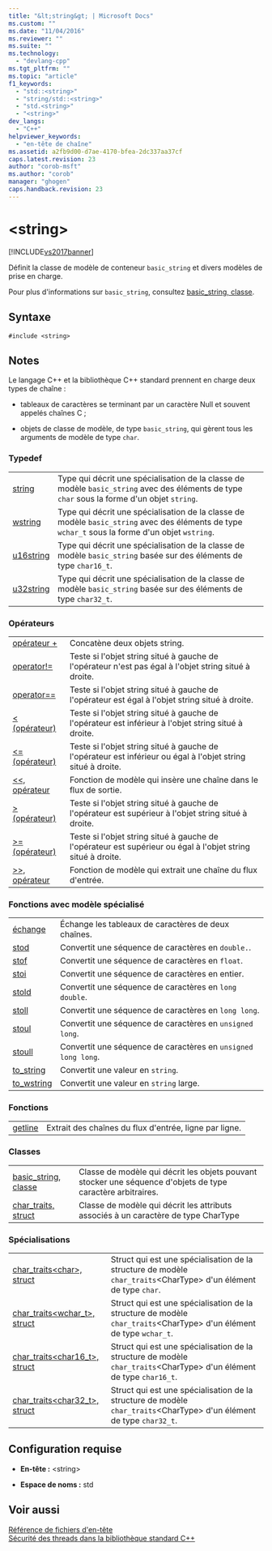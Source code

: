 ```yaml
---
title: "&lt;string&gt; | Microsoft Docs"
ms.custom: ""
ms.date: "11/04/2016"
ms.reviewer: ""
ms.suite: ""
ms.technology: 
  - "devlang-cpp"
ms.tgt_pltfrm: ""
ms.topic: "article"
f1_keywords: 
  - "std::<string>"
  - "string/std::<string>"
  - "std.<string>"
  - "<string>"
dev_langs: 
  - "C++"
helpviewer_keywords: 
  - "en-tête de chaîne"
ms.assetid: a2fb9d00-d7ae-4170-bfea-2dc337aa37cf
caps.latest.revision: 23
author: "corob-msft"
ms.author: "corob"
manager: "ghogen"
caps.handback.revision: 23
---
```

# &lt;string&gt;
[!INCLUDE[vs2017banner](../assembler/inline/includes/vs2017banner.md)]

Définit la classe de modèle de conteneur `basic_string` et divers modèles de prise en charge.  
  
 Pour plus d'informations sur `basic_string`, consultez [basic\_string, classe](../standard-library/basic-string-class.md).  
  
## Syntaxe  
  
```  
#include <string>  
```  
  
## Notes  
 Le langage C\+\+ et la bibliothèque C\+\+ standard prennent en charge deux types de chaîne :  
  
-   tableaux de caractères se terminant par un caractère Null et souvent appelés chaînes C ;  
  
-   objets de classe de modèle, de type `basic_string`, qui gèrent tous les arguments de modèle de type `char`.  
  
### Typedef  
  
|||  
|-|-|  
|[string](../Topic/string%20\(C++%20STL%20%3Cstring%3E\).md)|Type qui décrit une spécialisation de la classe de modèle `basic_string` avec des éléments de type `char` sous la forme d'un objet `string`.|  
|[wstring](../Topic/wstring.md)|Type qui décrit une spécialisation de la classe de modèle `basic_string` avec des éléments de type `wchar_t` sous la forme d'un objet `wstring`.|  
|[u16string](../Topic/u16string.md)|Type qui décrit une spécialisation de la classe de modèle `basic_string` basée sur des éléments de type `char16_t`.|  
|[u32string](../Topic/u32string.md)|Type qui décrit une spécialisation de la classe de modèle `basic_string` basée sur des éléments de type `char32_t`.|  
  
### Opérateurs  
  
|||  
|-|-|  
|[opérateur \+](../Topic/operator+%20\(%3Cstring%3E\).md)|Concatène deux objets string.|  
|[operator\!\=](../Topic/operator!=%20\(%3Cstring%3E\).md)|Teste si l'objet string situé à gauche de l'opérateur n'est pas égal à l'objet string situé à droite.|  
|[operator\=\=](../Topic/operator==%20\(%3Cstring%3E\).md)|Teste si l'objet string situé à gauche de l'opérateur est égal à l'objet string situé à droite.|  
|[\< \(opérateur\)](../Topic/operator%3C%20\(%3Cstring%3E\).md)|Teste si l'objet string situé à gauche de l'opérateur est inférieur à l'objet string situé à droite.|  
|[\<\= \(opérateur\)](../Topic/operator%3C=%20\(in%20%3Cstring%3E\).md)|Teste si l'objet string situé à gauche de l'opérateur est inférieur ou égal à l'objet string situé à droite.|  
|[\<\<, opérateur](../Topic/operator%3C%3C%20\(%3Cstring%3E\).md)|Fonction de modèle qui insère une chaîne dans le flux de sortie.|  
|[\> \(opérateur\)](../Topic/operator%3E%20\(%3Cstring%3E\).md)|Teste si l'objet string situé à gauche de l'opérateur est supérieur à l'objet string situé à droite.|  
|[\>\= \(opérateur\)](../Topic/operator%3E=%20\(%3Cstring%3E\).md)|Teste si l'objet string situé à gauche de l'opérateur est supérieur ou égal à l'objet string situé à droite.|  
|[\>\>, opérateur](../Topic/operator%3E%3E%20\(%3Cstring%3E\).md)|Fonction de modèle qui extrait une chaîne du flux d'entrée.|  
  
### Fonctions avec modèle spécialisé  
  
|||  
|-|-|  
|[échange](../Topic/swap%20\(C++%20STL%20%3Cstring%3E\).md)|Échange les tableaux de caractères de deux chaînes.|  
|[stod](../Topic/stod.md)|Convertit une séquence de caractères en `double.`.|  
|[stof](../Topic/stof.md)|Convertit une séquence de caractères en `float`.|  
|[stoi](../Topic/stoi.md)|Convertit une séquence de caractères en entier.|  
|[stold](../Topic/stold.md)|Convertit une séquence de caractères en `long double`.|  
|[stoll](../Topic/stoll.md)|Convertit une séquence de caractères en `long long`.|  
|[stoul](../Topic/stoul.md)|Convertit une séquence de caractères en `unsigned long`.|  
|[stoull](../Topic/stoull.md)|Convertit une séquence de caractères en `unsigned long long`.|  
|[to\_string](../Topic/to_string.md)|Convertit une valeur en `string`.|  
|[to\_wstring](../Topic/to_wstring.md)|Convertit une valeur en `string` large.|  
  
### Fonctions  
  
|||  
|-|-|  
|[getline](../Topic/getline%20Template%20Function.md)|Extrait des chaînes du flux d'entrée, ligne par ligne.|  
  
### Classes  
  
|||  
|-|-|  
|[basic\_string, classe](../standard-library/basic-string-class.md)|Classe de modèle qui décrit les objets pouvant stocker une séquence d'objets de type caractère arbitraires.|  
|[char\_traits, struct](../standard-library/char-traits-struct.md)|Classe de modèle qui décrit les attributs associés à un caractère de type CharType|  
  
### Spécialisations  
  
|||  
|-|-|  
|[char\_traits\<char\>, struct](../standard-library/char-traits-char-struct.md)|Struct qui est une spécialisation de la structure de modèle `char_traits`\<CharType\> d'un élément de type `char`.|  
|[char\_traits\<wchar\_t\>, struct](../standard-library/char-traits-wchar-t-struct.md)|Struct qui est une spécialisation de la structure de modèle `char_traits`\<CharType\> d'un élément de type `wchar_t`.|  
|[char\_traits\<char16\_t\>, struct](../standard-library/char-traits-char16-t-struct.md)|Struct qui est une spécialisation de la structure de modèle `char_traits`\<CharType\> d'un élément de type `char16_t`.|  
|[char\_traits\<char32\_t\>, struct](../standard-library/char-traits-char32-t-struct.md)|Struct qui est une spécialisation de la structure de modèle `char_traits`\<CharType\> d'un élément de type `char32_t`.|  
  
## Configuration requise  
  
-   **En\-tête :** \<string\>  
  
-   **Espace de noms :** std  
  
## Voir aussi  
 [Référence de fichiers d'en\-tête](../standard-library/cpp-standard-library-header-files.md)   
 [Sécurité des threads dans la bibliothèque standard C\+\+](../standard-library/thread-safety-in-the-cpp-standard-library.md)